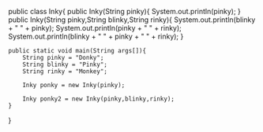 
public class Inky{
    public Inky(String pinky){
        System.out.println(pinky);
    }
    public Inky(String pinky,String blinky,String rinky){
        System.out.println(blinky + " " + pinky);
        System.out.println(pinky + " " + rinky);
        System.out.println(blinky + " " + pinky + " " + rinky);
    }

    public static void main(String args[]){
        String pinky = "Donky";
        String blinky = "Pinky";
        String rinky = "Monkey";

        Inky ponky = new Inky(pinky);

        Inky ponky2 = new Inky(pinky,blinky,rinky);
    }
}